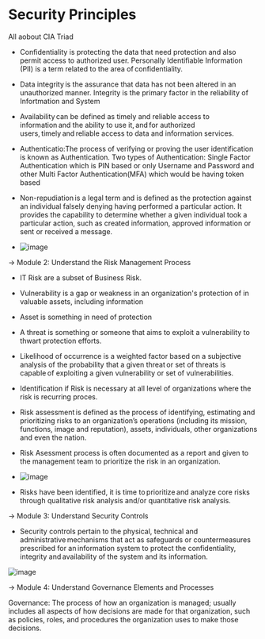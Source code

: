 # Security Principles

All aobout CIA Triad
  - Confidentiality is protecting the data that need protection and also permit access to authorized user. Personally Identifiable Information (PII) is a term related to the area of confidentiality.
  - Data integrity is the assurance that data has not been altered in an unauthorized manner. Integrity is the primary factor in the reliability of Infortmation and System
  - Availability can be defined as timely and reliable access to information and the ability to use it, and for authorized users, timely and reliable access to data and information services.
  - Authenticatio:The process of verifying or proving the user identification is known as Authentication. Two types of Authentication: Single Factor Authentication which is PIN based or only Username and Password and other Multi Factor Authentication(MFA) which would be having token based
  - Non-repudiation is a legal term and is defined as the protection against an individual falsely denying having performed a particular action. It provides the capability to determine whether a given individual took a particular action, such as created information, approved information or sent or received a message.

  - ![image](https://github.com/jayshah17/Cyber-Security-Certifications/assets/76842630/b1dfb9cd-601b-4830-acc7-8662894aabff)

-> Module 2: Understand the Risk Management Process

  - IT Risk are a subset of Business Risk.
  - Vulnerability is a gap or weakness in an organization's protection of in valuable assets, including information
  - Asset is something in need of protection
  - A threat is something or someone that aims to exploit a vulnerability to thwart protection efforts.
  -  Likelihood of occurrence is a weighted factor based on a subjective analysis of the probability that a given threat or set of threats is capable of exploiting a given vulnerability or set of vulnerabilities.
  -  Identification if Risk is necessary at all level of organizations where the risk is recurring proces.
  -  Risk assessment is defined as the process of identifying, estimating and prioritizing risks to an organization’s operations (including its mission, functions, image and reputation), assets, individuals, other organizations and even the nation.
  -  Risk Asessment process is often documented as a report and given to the management team to prioritize the risk in an organization.

  -  ![image](https://github.com/jayshah17/Cyber-Security-Certifications/assets/76842630/c53ad60f-d2d0-4c66-abff-2d7a2042b33e)
  -  Risks have been identified, it is time to prioritize and analyze core risks through qualitative risk analysis and/or quantitative risk analysis.

-> Module 3: Understand Security Controls

  - Security controls pertain to the physical, technical and administrative mechanisms that act as safeguards or countermeasures prescribed for an information system to protect the confidentiality, integrity and availability of the system and its information. 

  ![image](https://github.com/jayshah17/Cyber-Security-Certifications/assets/76842630/6d6fa9eb-dc9c-4a4b-be16-8c9931bcdeff)

-> Module 4: Understand Governance Elements and Processes

Governance: The process of how an organization is managed; usually includes all aspects of how decisions are made for that organization, such as policies, roles, and procedures the organization uses to make those decisions.

